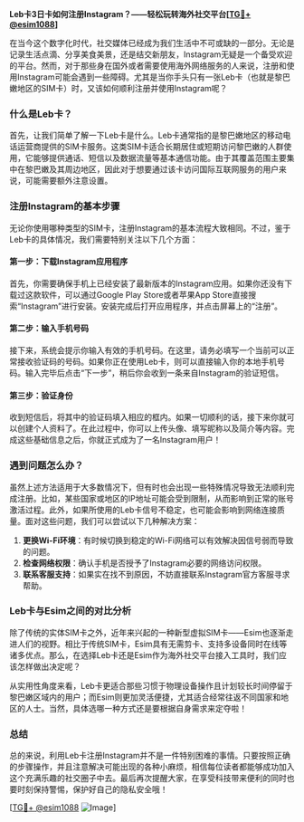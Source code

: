 **Leb卡3日卡如何注册Instagram？——轻松玩转海外社交平台[[TG💪+ @esim1088](https://t.me/s/esim1088)]**

在当今这个数字化时代，社交媒体已经成为我们生活中不可或缺的一部分。无论是记录生活点滴、分享美食美景，还是结交新朋友，Instagram无疑是一个备受欢迎的平台。然而，对于那些身在国外或者需要使用海外网络服务的人来说，注册和使用Instagram可能会遇到一些障碍。尤其是当你手头只有一张Leb卡（也就是黎巴嫩地区的SIM卡）时，又该如何顺利注册并使用Instagram呢？

### 什么是Leb卡？

首先，让我们简单了解一下Leb卡是什么。Leb卡通常指的是黎巴嫩地区的移动电话运营商提供的SIM卡服务。这类SIM卡适合长期居住或短期访问黎巴嫩的人群使用，它能够提供通话、短信以及数据流量等基本通信功能。由于其覆盖范围主要集中在黎巴嫩及其周边地区，因此对于想要通过该卡访问国际互联网服务的用户来说，可能需要额外注意设置。

### 注册Instagram的基本步骤

无论你使用哪种类型的SIM卡，注册Instagram的基本流程大致相同。不过，鉴于Leb卡的具体情况，我们需要特别关注以下几个方面：

#### 第一步：下载Instagram应用程序

首先，你需要确保手机上已经安装了最新版本的Instagram应用。如果你还没有下载过这款软件，可以通过Google Play Store或者苹果App Store直接搜索“Instagram”进行安装。安装完成后打开应用程序，并点击屏幕上的“注册”。

#### 第二步：输入手机号码

接下来，系统会提示你输入有效的手机号码。在这里，请务必填写一个当前可以正常接收验证码的号码。如果你正在使用Leb卡，则可以直接输入你的本地手机号码。输入完毕后点击“下一步”，稍后你会收到一条来自Instagram的验证短信。

#### 第三步：验证身份

收到短信后，将其中的验证码填入相应的框内。如果一切顺利的话，接下来你就可以创建个人资料了。在此过程中，你可以上传头像、填写昵称以及简介等内容。完成这些基础信息之后，你就正式成为了一名Instagram用户！

### 遇到问题怎么办？

虽然上述方法适用于大多数情况下，但有时也会出现一些特殊情况导致无法顺利完成注册。比如，某些国家或地区的IP地址可能会受到限制，从而影响到正常的账号激活过程。此外，如果所使用的Leb卡信号不稳定，也可能会影响到网络连接质量。面对这些问题，我们可以尝试以下几种解决方案：

1. **更换Wi-Fi环境**：有时候切换到稳定的Wi-Fi网络可以有效解决因信号弱而导致的问题。
2. **检查网络权限**：确认手机是否授予了Instagram必要的网络访问权限。
3. **联系客服支持**：如果实在找不到原因，不妨直接联系Instagram官方客服寻求帮助。

### Leb卡与Esim之间的对比分析

除了传统的实体SIM卡之外，近年来兴起的一种新型虚拟SIM卡——Esim也逐渐走进人们的视野。相比于传统SIM卡，Esim具有无需剪卡、支持多设备同时在线等诸多优点。那么，在选择Leb卡还是Esim作为海外社交平台接入工具时，我们应该怎样做出决定呢？

从实用性角度来看，Leb卡更适合那些习惯于物理设备操作且计划较长时间停留于黎巴嫩区域内的用户；而Esim则更加灵活便捷，尤其适合经常往返不同国家和地区的人士。当然，具体选哪一种方式还是要根据自身需求来定夺啦！

### 总结

总的来说，利用Leb卡注册Instagram并不是一件特别困难的事情。只要按照正确的步骤操作，并且注意解决可能出现的各种小麻烦，相信每位读者都能够成功加入这个充满乐趣的社交圈子中去。最后再次提醒大家，在享受科技带来便利的同时也要时刻保持警惕，保护好自己的隐私安全哦！

[[TG💪+ @esim1088](https://t.me/s/esim1088) ![Image](https://i.postimg.cc/4NQfJmqS/Snipaste-2025-05-13-00-14-12.png)]